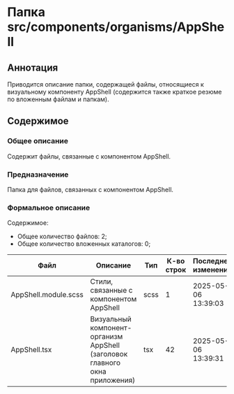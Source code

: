 # Папка src/components/organisms/AppShell

## Аннотация

Приводится описание папки, содержащей файлы, относящиеся к визуальному компоненту AppShell (содержится также 
краткое резюме по вложенным файлам и папкам).

## Содержимое

### Общее описание

Содержит файлы, связанные с компонентом AppShell.

### Предназначение

Папка для файлов, связанных с компонентом AppShell.

### Формальное описание

Содержимое:
* Общее количество файлов: 2;
* Общее количество вложенных каталогов: 0;

| Файл                 | Описание                                                                        | Тип  | К-во строк | Последнее изменение | Звезды    |
|----------------------|---------------------------------------------------------------------------------|------|------------|---------------------|-----------|
| AppShell.module.scss | Стили, связанные с компонентом AppShell                                         | scss | 1          | 2025-05-06 13:39:03 | Нет звезд |
| AppShell.tsx         | Визуальный компонент-организм AppShell<br> (заголовок главного окна приложения) | tsx  | 42         | 2025-05-06 13:39:31 | Нет звезд |


